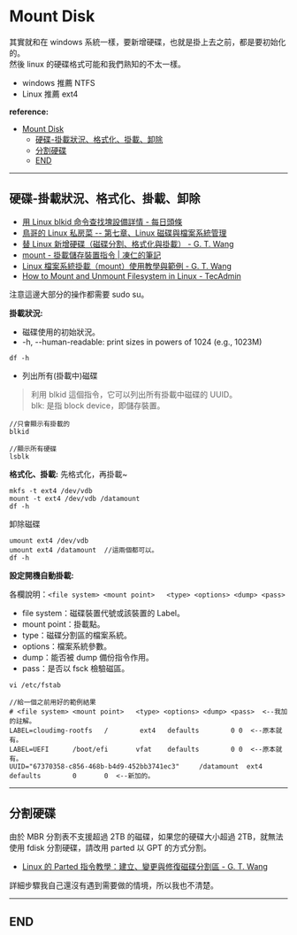 # Mount Disk

其實就和在 windows 系統一樣，要新增硬碟，也就是掛上去之前，都是要初始化的。  
然後 linux 的硬碟格式可能和我們熟知的不太一樣。

- windows 推薦 NTFS
- Linux 推薦 ext4

**reference:**

<!-- TOC -->

- [Mount Disk](#mount-disk)
  - [硬碟-掛載狀況、格式化、掛載、卸除](#硬碟-掛載狀況格式化掛載卸除)
  - [分割硬碟](#分割硬碟)
  - [END](#end)

<!-- /TOC -->

---

## 硬碟-掛載狀況、格式化、掛載、卸除

- [用 Linux blkid 命令查找塊設備詳情 - 每日頭條](https://kknews.cc/zh-tw/tech/3m988oo.html)
- [鳥哥的 Linux 私房菜 -- 第七章、Linux 磁碟與檔案系統管理](http://linux.vbird.org/linux_basic/0230filesystem.php#lsblk)
- [替 Linux 新增硬碟（磁碟分割、格式化與掛載） - G. T. Wang](https://blog.gtwang.org/linux/linux-add-format-mount-harddisk/)
- [mount - 掛載儲存裝置指令 | 凍仁的筆記](http://note.drx.tw/2008/02/ubuntu-mount.html)
- [Linux 檔案系統掛載（mount）使用教學與範例 - G. T. Wang](https://blog.gtwang.org/linux/linux-mount/)
- [How to Mount and Unmount Filesystem in Linux - TecAdmin](https://tecadmin.net/mount-and-unmount-filesystem-in-linux/)

注意這邊大部分的操作都需要 sudo su。

**掛載狀況:**

- 磁碟使用的初始狀況。  
- -h, --human-readable: print sizes in powers of 1024 (e.g., 1023M)

```{bash}
df -h
```

- 列出所有(掛載中)磁碟

> 利用 blkid 這個指令，它可以列出所有掛載中磁碟的 UUID。  
> blk: 是指 block device，即儲存裝置。

```{bash}
//只會顯示有掛載的
blkid

//顯示所有硬碟
lsblk
```

**格式化、掛載:** 先格式化，再掛載~

```{bash}
mkfs -t ext4 /dev/vdb
mount -t ext4 /dev/vdb /datamount
df -h
```

卸除磁碟

```{bash}
umount ext4 /dev/vdb
umount ext4 /datamount  //這兩個都可以。
df -h
```

**設定開機自動掛載:**

各欄說明：`<file system> <mount point>   <type> <options> <dump> <pass>`  

- file system：磁碟裝置代號或該裝置的 Label。
- mount point：掛載點。
- type：磁碟分割區的檔案系統。
- options：檔案系統參數。
- dump：能否被 dump 備份指令作用。
- pass：是否以 fsck 檢驗磁區。

```{bash}
vi /etc/fstab

//給一個之前用好的範例結果
# <file system> <mount point>   <type> <options> <dump> <pass>  <--我加的註解。
LABEL=cloudimg-rootfs   /        ext4   defaults        0 0  <--原本就有。
LABEL=UEFI      /boot/efi       vfat    defaults        0 0  <--原本就有。
UUID="67370358-c856-468b-b4d9-452bb3741ec3"     /datamount  ext4    defaults        0       0  <--新加的。
```

---

## 分割硬碟

由於 MBR 分割表不支援超過 2TB 的磁碟，如果您的硬碟大小超過 2TB，就無法使用 fdisk 分割硬碟，請改用 parted 以 GPT 的方式分割。

- [Linux 的 Parted 指令教學：建立、變更與修復磁碟分割區 - G. T. Wang](https://blog.gtwang.org/linux/parted-command-to-create-resize-rescue-linux-disk-partitions/)

詳細步驟我自己還沒有遇到需要做的情境，所以我也不清楚。

---

## END
